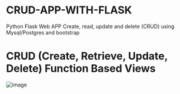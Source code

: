 # CRUD-APP-WITH-FLASK
Python Flask Web APP Create, read, update and delete (CRUD) using Mysql/Postgres and bootstrap

# CRUD (Create, Retrieve, Update, Delete) Function Based Views
![image](https://user-images.githubusercontent.com/78531307/154501098-80de9fc9-1bb9-4846-aaf8-c500eca81c5b.png)
